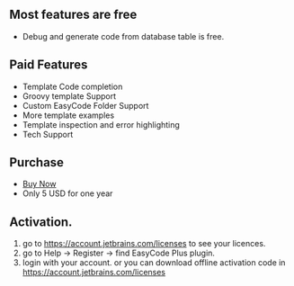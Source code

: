 ## Most features are free

- Debug and generate code from database table is free.

## Paid Features

- Template Code completion
- Groovy template Support
- Custom EasyCode Folder Support
- More template examples
- Template inspection and error highlighting
- Tech Support


## Purchase

- [Buy Now](https://plugins.jetbrains.com/plugin/13847-easycode-plus/pricing)
- Only 5 USD for one year


## Activation.
1. go to https://account.jetbrains.com/licenses to see your licences.
2. go to Help -> Register -> find EasyCode Plus plugin.
3. login with your account. or you can download offline activation code in https://account.jetbrains.com/licenses

